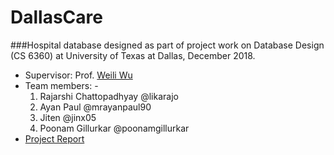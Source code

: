 # DallasCare
###Hospital database designed as part of project work on Database Design (CS 6360) at University of Texas at Dallas, December 2018.

* Supervisor: Prof. [Weili Wu](http://www.utdallas.edu/~weiliwu/) 
* Team members: - 
  1) Rajarshi Chattopadhyay @likarajo 
  2) Ayan Paul @mrayanpaul90 
  3) Jiten @jinx05 
  4) Poonam Gillurkar @poonamgillurkar
* [Project Report](https://github.com/likarajo/DallasCare/7%20Project%20Report.pdf)
